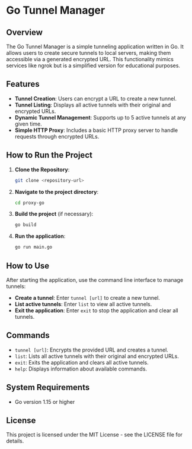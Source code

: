 
# Go Tunnel Manager

## Overview
The Go Tunnel Manager is a simple tunneling application written in Go. It allows users to create secure tunnels to local servers, making them accessible via a generated encrypted URL. This functionality mimics services like ngrok but is a simplified version for educational purposes.

## Features
- **Tunnel Creation**: Users can encrypt a URL to create a new tunnel.
- **Tunnel Listing**: Displays all active tunnels with their original and encrypted URLs.
- **Dynamic Tunnel Management**: Supports up to 5 active tunnels at any given time.
- **Simple HTTP Proxy**: Includes a basic HTTP proxy server to handle requests through encrypted URLs.

## How to Run the Project
1. **Clone the Repository**:
   ```bash
   git clone <repository-url>
   ```
2. **Navigate to the project directory**:
   ```bash
   cd proxy-go
   ```
3. **Build the project** (if necessary):
   ```bash
   go build
   ```
4. **Run the application**:
   ```bash
   go run main.go
   ```

## How to Use
After starting the application, use the command line interface to manage tunnels:
- **Create a tunnel**: Enter `tunnel [url]` to create a new tunnel.
- **List active tunnels**: Enter `list` to view all active tunnels.
- **Exit the application**: Enter `exit` to stop the application and clear all tunnels.

## Commands
- `tunnel [url]`: Encrypts the provided URL and creates a tunnel.
- `list`: Lists all active tunnels with their original and encrypted URLs.
- `exit`: Exits the application and clears all active tunnels.
- `help`: Displays information about available commands.

## System Requirements
- Go version 1.15 or higher

## License
This project is licensed under the MIT License - see the LICENSE file for details.
